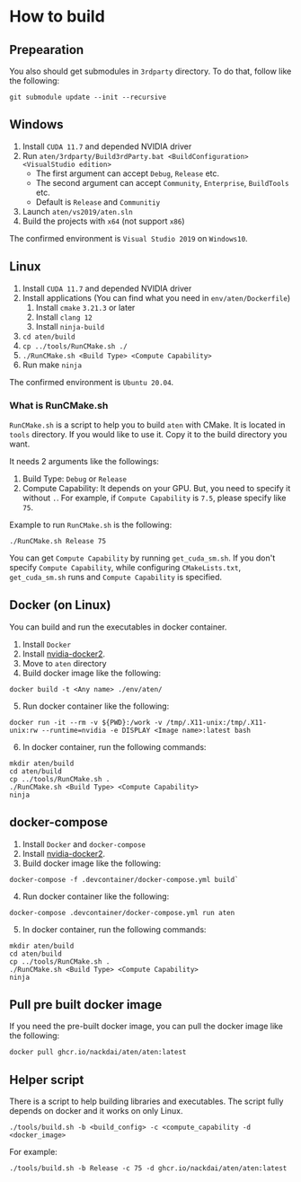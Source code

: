 <!-- markdownlint-disable MD024 MD029 MD033 -->
# How to build

## Prepearation

You also should get submodules in `3rdparty` directory.
To do that, follow like the following:

```shell
git submodule update --init --recursive
```

## Windows

1. Install `CUDA 11.7` and depended NVIDIA driver
1. Run `aten/3rdparty/Build3rdParty.bat <BuildConfiguration> <VisualStudio edition>`
    - The first argument can accept `Debug`, `Release` etc.
    - The second argument can accept `Community`, `Enterprise`, `BuildTools` etc.
    - Default is `Release` and `Communitiy`
1. Launch `aten/vs2019/aten.sln`
1. Build the projects with `x64` (not support `x86`)

The confirmed environment is `Visual Studio 2019` on `Windows10`.

## Linux

1. Install `CUDA 11.7` and depended NVIDIA driver
1. Install applications (You can find what you need in `env/aten/Dockerfile`)
    1. Install `cmake` `3.21.3` or later
    1. Install `clang 12`
    1. Install `ninja-build`
1. `cd aten/build`
1. `cp ../tools/RunCMake.sh ./`
1. `./RunCMake.sh <Build Type> <Compute Capability>`
1. Run make `ninja`

The confirmed environment is `Ubuntu 20.04`.

### What is RunCMake.sh

`RunCMake.sh` is a script to help you to build `aten` with CMake.
It is located in `tools` directory. If you would like to use it.
Copy it to the build directory you want.

It needs 2 arguments like the followings:

1. Build Type: `Debug` or `Release`
1. Compute Capability: It depends on your GPU. But, you need to specify it
without `.`. For example, if `Compute Capability` is `7.5`, please specify
like `75`.

Example to run `RunCMake.sh` is the following:

```shell
./RunCMake.sh Release 75
```

You can get `Compute Capability` by running `get_cuda_sm.sh`.
If you don't specify `Compute Capability`, while configuring `CMakeLists.txt`,
`get_cuda_sm.sh` runs and `Compute Capability` is specified.

## Docker (on Linux)

You can build and run the executables in docker container.

1. Install `Docker`
2. Install [nvidia-docker2](https://github.com/NVIDIA/nvidia-docker).
3. Move to `aten` directory
4. Build docker image like the following:

```shell
docker build -t <Any name> ./env/aten/
```

5. Run docker container like the following:

```shell
docker run -it --rm -v ${PWD}:/work -v /tmp/.X11-unix:/tmp/.X11-unix:rw --runtime=nvidia -e DISPLAY <Image name>:latest bash
```

6. In docker container, run the following commands:

```shell
mkdir aten/build
cd aten/build
cp ../tools/RunCMake.sh .
./RunCMake.sh <Build Type> <Compute Capability>
ninja
```

## docker-compose

1. Install `Docker` and `docker-compose`
2. Install [nvidia-docker2](https://github.com/NVIDIA/nvidia-docker).
3. Build docker image like the following:

```shell
docker-compose -f .devcontainer/docker-compose.yml build`
```

4. Run docker container like the following:

```shell
docker-compose .devcontainer/docker-compose.yml run aten
```

5. In docker container, run the following commands:

```shell
mkdir aten/build
cd aten/build
cp ../tools/RunCMake.sh .
./RunCMake.sh <Build Type> <Compute Capability>
ninja
```

## Pull pre built docker image

If you need the pre-built docker image, you can pull the docker image like the following:

```shell
docker pull ghcr.io/nackdai/aten/aten:latest
```

## Helper script

There is a script to help building libraries and executables. The script fully depends on docker
and it works on only Linux.

```shell
./tools/build.sh -b <build_config> -c <compute_capability -d <docker_image>
```

For example:

```shell
./tools/build.sh -b Release -c 75 -d ghcr.io/nackdai/aten/aten:latest
```
